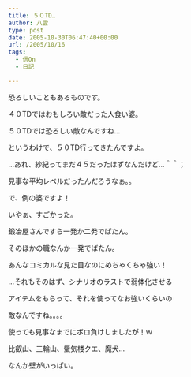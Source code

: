 ```yaml
---
title: ５０TD…
author: 八雲
type: post
date: 2005-10-30T06:47:40+00:00
url: /2005/10/16
tags:
  - 信On
  - 日記

---
```

恐ろしいこともあるものです。
  
４０TDではおもしろい敵だった人食い婆。
  
５０TDでは恐ろしい敵なんですね…
  
というわけで、５０TD行ってきたんですよ。
  
…あれ、紗紀ってまだ４５だったはずなんだけど…＾＾；
  
見事な平均レベルだったんだろうなぁ。。
	  
で、例の婆ですよ！
  
いやぁ、すごかった。
  
鍛冶屋さんですら一発か二発でぱたん。
  
そのほかの職なんか一発でばたん。
  
あんなコミカルな見た目なのにめちゃくちゃ強い！
	  
…それもそのはず、シナリオのラストで弱体化させる
  
アイテムをもらって、それを使ってなお強いくらいの
  
敵なんですね。。。。
	  
使っても見事なまでにボロ負けしましたが！ｗ
	  
比叡山、三輪山、蜃気楼クエ、魔犬…
  
なんか壁がいっぱい。
